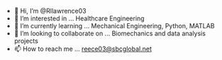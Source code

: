 - 👋 Hi, I’m @Rllawrence03
- 👀 I’m interested in ... Healthcare Engineering
- 🌱 I’m currently learning ... Mechanical Engineering, Python, MATLAB
- 💞️ I’m looking to collaborate on ... Biomechanics and data analysis projects
- 📫 How to reach me ... reece03@sbcglobal.net

<!---
Rllawrence03/Rllawrence03 is a ✨ special ✨ repository because its `README.md` (this file) appears on your GitHub profile.
You can click the Preview link to take a look at your changes.
--->

